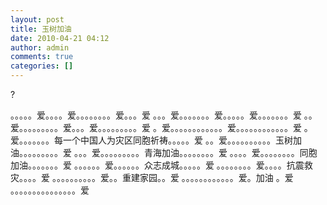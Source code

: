 ```yaml
---
layout: post
title: 玉树加油
date: 2010-04-21 04:12
author: admin
comments: true
categories: []
---
```

?

。。。。。爱。。。。爱。。。。。。。。爱。。。爱
。。。爱。。。。。。。爱。。。。。爱。。。。。。。爱
。。爱。。。。。。。。。爱。。。爱。。。。。。。。。爱
。爱。。。。。。。。。。。。爱。。。。。。。。。。。。爱
。爱。。。。。。。每一个中国人为灾区同胞祈祷。。。。。爱
。。爱。。。。。。。。。。玉树加油。。。。。。。。。爱
。。。爱。。。。。。。。。青海加油。。。。。。。。爱
。。。。爱。。。。。。。。同胞加油。。。。。。。爱
。。。。。。爱。。。。。。众志成城。。。。。爱
。。。。。。。。爱。。。。抗震救灾。。。。爱
。。。。。。。。。。爱。。重建家园。。爱
。。。。。。。。。。。。爱。加油 。爱
。。。。。。。。。。。。。。。爱
